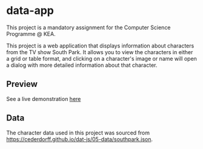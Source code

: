 # data-app

This project is a mandatory assignment for the Computer Science Programme @ KEA.

This project is a web application that displays information about characters from the TV show South Park. It allows you to view the characters in either a grid or table format, and clicking on a character's image or name will open a dialog with more detailed information about that character.

## Preview
See a live demonstration [here](https://osman-butt.github.io/data-app/)

## Data
The character data used in this project was sourced from https://cederdorff.github.io/dat-js/05-data/southpark.json.
